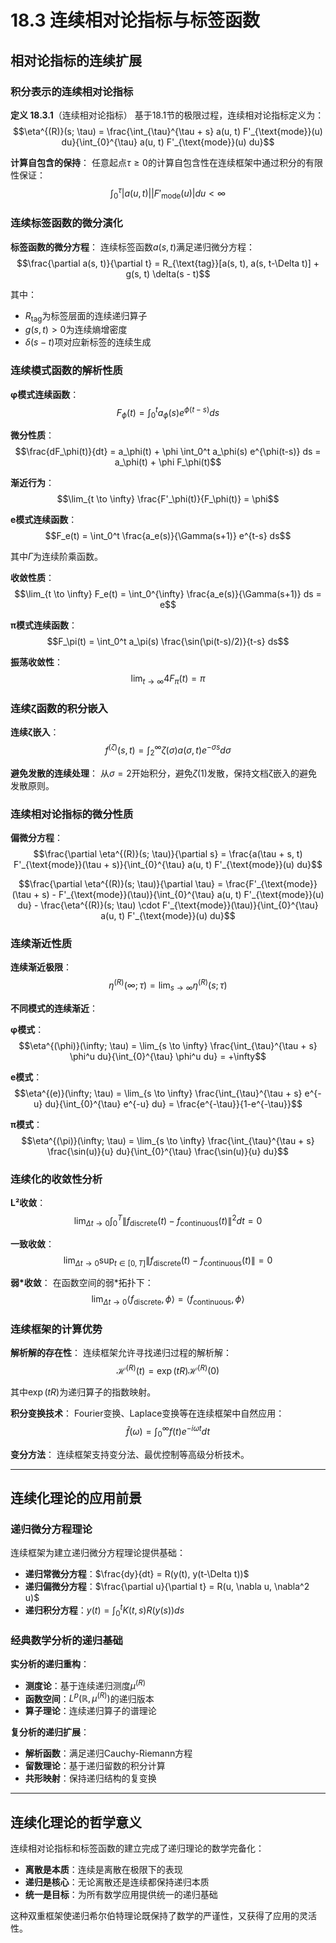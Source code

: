 # 18.3 连续相对论指标与标签函数

## 相对论指标的连续扩展

### 积分表示的连续相对论指标

**定义 18.3.1**（连续相对论指标）
基于18.1节的极限过程，连续相对论指标定义为：
$$\eta^{(R)}(s; \tau) = \frac{\int_{\tau}^{\tau + s} a(u, t) F'_{\text{mode}}(u) du}{\int_{0}^{\tau} a(u, t) F'_{\text{mode}}(u) du}$$

**计算自包含的保持**：
任意起点$\tau \geq 0$的计算自包含性在连续框架中通过积分的有限性保证：
$$\int_{0}^{\tau} |a(u, t)| |F'_{\text{mode}}(u)| du < \infty$$

### 连续标签函数的微分演化

**标签函数的微分方程**：
连续标签函数$a(s, t)$满足递归微分方程：
$$\frac{\partial a(s, t)}{\partial t} = R_{\text{tag}}[a(s, t), a(s, t-\Delta t)] + g(s, t) \delta(s - t)$$

其中：
- $R_{\text{tag}}$为标签层面的连续递归算子
- $g(s, t) > 0$为连续熵增密度
- $\delta(s - t)$项对应新标签的连续生成

### 连续模式函数的解析性质

**φ模式连续函数**：
$$F_\phi(t) = \int_0^t a_\phi(s) e^{\phi(t-s)} ds$$

**微分性质**：
$$\frac{dF_\phi(t)}{dt} = a_\phi(t) + \phi \int_0^t a_\phi(s) e^{\phi(t-s)} ds = a_\phi(t) + \phi F_\phi(t)$$

**渐近行为**：
$$\lim_{t \to \infty} \frac{F'_\phi(t)}{F_\phi(t)} = \phi$$

**e模式连续函数**：
$$F_e(t) = \int_0^t \frac{a_e(s)}{\Gamma(s+1)} e^{t-s} ds$$

其中$\Gamma$为连续阶乘函数。

**收敛性质**：
$$\lim_{t \to \infty} F_e(t) = \int_0^{\infty} \frac{a_e(s)}{\Gamma(s+1)} ds = e$$

**π模式连续函数**：
$$F_\pi(t) = \int_0^t a_\pi(s) \frac{\sin(\pi(t-s)/2)}{t-s} ds$$

**振荡收敛性**：
$$\lim_{t \to \infty} 4F_\pi(t) = \pi$$

### 连续ζ函数的积分嵌入

**连续ζ嵌入**：
$$f^{(\zeta)}(s, t) = \int_2^{\infty} \zeta(\sigma) a(\sigma, t) e^{-\sigma s} d\sigma$$

**避免发散的连续处理**：
从$\sigma = 2$开始积分，避免$\zeta(1)$发散，保持文档ζ嵌入的避免发散原则。

### 连续相对论指标的微分性质

**偏微分方程**：
$$\frac{\partial \eta^{(R)}(s; \tau)}{\partial s} = \frac{a(\tau + s, t) F'_{\text{mode}}(\tau + s)}{\int_{0}^{\tau} a(u, t) F'_{\text{mode}}(u) du}$$

$$\frac{\partial \eta^{(R)}(s; \tau)}{\partial \tau} = \frac{F'_{\text{mode}}(\tau + s) - F'_{\text{mode}}(\tau)}{\int_{0}^{\tau} a(u, t) F'_{\text{mode}}(u) du} - \frac{\eta^{(R)}(s; \tau) \cdot F'_{\text{mode}}(\tau)}{\int_{0}^{\tau} a(u, t) F'_{\text{mode}}(u) du}$$

### 连续渐近性质

**连续渐近极限**：
$$\eta^{(R)}(\infty; \tau) = \lim_{s \to \infty} \eta^{(R)}(s; \tau)$$

**不同模式的连续渐近**：

**φ模式**：
$$\eta^{(\phi)}(\infty; \tau) = \lim_{s \to \infty} \frac{\int_{\tau}^{\tau + s} \phi^u du}{\int_{0}^{\tau} \phi^u du} = +\infty$$

**e模式**：
$$\eta^{(e)}(\infty; \tau) = \lim_{s \to \infty} \frac{\int_{\tau}^{\tau + s} e^{-u} du}{\int_{0}^{\tau} e^{-u} du} = \frac{e^{-\tau}}{1-e^{-\tau}}$$

**π模式**：
$$\eta^{(\pi)}(\infty; \tau) = \lim_{s \to \infty} \frac{\int_{\tau}^{\tau + s} \frac{\sin(u)}{u} du}{\int_{0}^{\tau} \frac{\sin(u)}{u} du}$$

### 连续化的收敛性分析

**L²收敛**：
$$\lim_{\Delta t \to 0} \int_0^T \|f_{\text{discrete}}(t) - f_{\text{continuous}}(t)\|^2 dt = 0$$

**一致收敛**：
$$\lim_{\Delta t \to 0} \sup_{t \in [0,T]} \|f_{\text{discrete}}(t) - f_{\text{continuous}}(t)\| = 0$$

**弱*收敛**：
在函数空间的弱*拓扑下：
$$\lim_{\Delta t \to 0} \langle f_{\text{discrete}}, \phi \rangle = \langle f_{\text{continuous}}, \phi \rangle$$

### 连续框架的计算优势

**解析解的存在性**：
连续框架允许寻找递归过程的解析解：
$$\mathcal{H}^{(R)}(t) = \exp(tR) \mathcal{H}^{(R)}(0)$$

其中$\exp(tR)$为递归算子的指数映射。

**积分变换技术**：
Fourier变换、Laplace变换等在连续框架中自然应用：
$$\hat{f}(\omega) = \int_0^{\infty} f(t) e^{-i\omega t} dt$$

**变分方法**：
连续框架支持变分法、最优控制等高级分析技术。

---

## 连续化理论的应用前景

### 递归微分方程理论

连续框架为建立递归微分方程理论提供基础：
- **递归常微分方程**：$\frac{dy}{dt} = R(y(t), y(t-\Delta t))$
- **递归偏微分方程**：$\frac{\partial u}{\partial t} = R(u, \nabla u, \nabla^2 u)$
- **递归积分方程**：$y(t) = \int_0^t K(t,s) R(y(s)) ds$

### 经典数学分析的递归基础

**实分析的递归重构**：
- **测度论**：基于连续递归测度$\mu^{(R)}$
- **函数空间**：$L^p(\mathbb{R}, \mu^{(R)})$的递归版本
- **算子理论**：连续递归算子的谱理论

**复分析的递归扩展**：
- **解析函数**：满足递归Cauchy-Riemann方程
- **留数理论**：基于递归留数的积分计算
- **共形映射**：保持递归结构的复变换

---

## 连续化理论的哲学意义

连续相对论指标和标签函数的建立完成了递归理论的数学完备化：
- **离散是本质**：连续是离散在极限下的表现
- **递归是核心**：无论离散还是连续都保持递归本质  
- **统一是目标**：为所有数学应用提供统一的递归基础

这种双重框架使递归希尔伯特理论既保持了数学的严谨性，又获得了应用的灵活性。